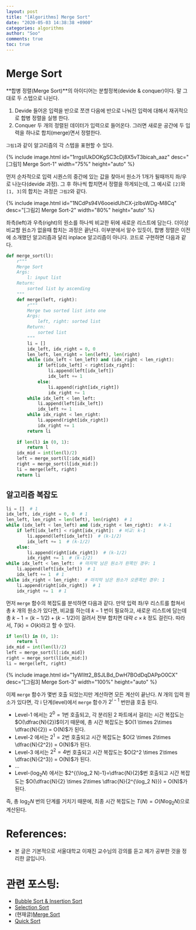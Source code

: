```yaml
---
layout: post
title: "[Algorithms] Merge Sort"
date: "2020-05-03 14:38:38 +0900"
categories: algorithms
author: "Soo"
comments: true
toc: true
---
```


# Merge Sort

**합병 정렬(Merge Sort)**의 아이디어는 분할정복(devide & conquer)이다. 말 그대로 두 스텝으로 나뉜다.
1. Devide
    들어온 입력을 반으로 쪼갠 다음에 반으로 나눠진 입력에 대해서 재귀적으로 합병 정렬을 실행 한다. 
2. Conquer
    두 개의 정렬된 데이터가 입력으로 들어온다. 그러면 새로운 공간에 두 입력을 하나로 합치(merge)면서 정렬한다.

`그림1`과 같이 알고리즘의 각 스텝을 표현할 수 있다. 

{% include image.html id="1rrgsIUkDOKgSC3cDj8X5vT3bicah_aaz" desc="[그림1] Merge Sort-1" width="75%" height="auto" %}

먼저 순차적으로 입력 시퀀스의 중간에 있는 값을 찾아서 원소가 1개가 될때까지 좌/우로 나눈다(devide 과정). 그 후 하나씩 합치면서 정렬을 하게되는데, 그 예시로 `[2]`와 `[1, 3]`의 합치는 과정은 `그림2`와 같다.

{% include image.html id="1NCdPs94V6ooeidUhCX-jzIbsWDg-M8Cq" desc="[그림2] Merge Sort-2" width="80%" height="auto" %}

좌측(left)과 우측(right)의 원소를 하나씩 비교한 뒤에 새로운 리스트에 담는다. 더이상 비교할 원소가 없을때 합치는 과정은 끝난다. 이부분에서 알수 있듯이, 합병 정렬은 이전에 소개했던 알고리즘과 달리 inplace 알고리즘이 아니다. 코드로 구현하면 다음과 같다.

```python
def merge_sort(l):
    r"""
    Merge Sort
    Args: 
        l: input list
    Return:
        sorted list by ascending
    """
    def merge(left, right):
        r"""
        Merge two sorted list into one
        Args: 
            left, right: sorted list
        Return:
            sorted list
        """
        li = []
        idx_left, idx_right = 0, 0
        len_left, len_right = len(left), len(right)
        while (idx_left < len_left) and (idx_right < len_right):
            if left[idx_left] < right[idx_right]:
                li.append(left[idx_left])
                idx_left += 1
            else:
                li.append(right[idx_right])
                idx_right += 1
        while idx_left < len_left:
            li.append(left[idx_left])
            idx_left += 1
        while idx_right < len_right:
            li.append(right[idx_right])
            idx_right += 1
        return li
    
    if len(l) in (0, 1):
        return l
    idx_mid = int(len(l)/2)
    left = merge_sort(l[:idx_mid])
    right = merge_sort(l[idx_mid:])
    li = merge(left, right)
    return li
```

## 알고리즘 복잡도

```python
li = []  # 1
idx_left, idx_right = 0, 0  # 1
len_left, len_right = len(left), len(right)  # 1
while (idx_left < len_left) and (idx_right < len_right):  # k-1
    if left[idx_left] < right[idx_right]:  # 비교: k-1
        li.append(left[idx_left])  # (k-1/2)
        idx_left += 1  # (k-1/2)
    else:
        li.append(right[idx_right])  # (k-1/2)
        idx_right += 1  # (k-1/2)
while idx_left < len_left:  # 마지막 남은 원소가 왼쪽인 경우: 1
    li.append(left[idx_left])  # 1
    idx_left += 1  # 1
while idx_right < len_right:  # 마지막 남은 원소가 오른쪽인 경우: 1
    li.append(right[idx_right])  # 1
    idx_right += 1  # 1
```

먼저 `merge` 함수의 복잡도를 분석하면 다음과 같다. 만약 입력 좌/우 리스트를 합쳐서 총 $k$ 개의 원소가 있다면, 비교를 하는데 $k-1$ 번이 필요하고, 새로운 리스트에 담는데 총 $k-1=(k-1/2)+(k-1/2)$이 걸려서 전부 합치면 대략 $c \times k$ 정도 걸린다. 따라서, $T(k) = O(k)$라고 할 수 있다.

```python
if len(l) in (0, 1):
    return l
idx_mid = int(len(l)/2)
left = merge_sort(l[:idx_mid])
right = merge_sort(l[idx_mid:])
li = merge(left, right)
```

{% include image.html id="1yWlItt2_BSJLBd_DwH7BOdDqDAPpO0CX" desc="[그림3] Merge Sort-3" width="100%" height="auto" %}

이제 `merge` 함수가 몇번 호출 되었는지만 계산하면 모든 계산이 끝난다. $N$ 개의 입력 원소가 있다면, 각 i 단계(level)에서 `merge` 함수가 $2^{i-1}$ 번만큼 호출 된다. 
* Level-1 에서는 $2^0=1$번 호출되고, 각 분리된 2 파트에서 걸리는 시간 복잡도는 $O(\dfrac{N}{2})$이기 때문에, 총 시간 복잡도는 $O(1 \times 2\times \dfrac{N}{2}) = O(N)$가 된다.
* Level-2 에서는 $2^1=2$번 호출되고 시간 복잡도는 $O(2 \times 2\times \dfrac{N}{2^2}) = O(N)$가 된다.
* Level-3 에서는 $2^2=4$번 호출되고 시간 복잡도는 $O(2^2 \times 2\times \dfrac{N}{2^3}) = O(N)$가 된다.
* ...
* Level-$(\log_2N)$ 에서는 $2^{(\log_2 N)-1}=\dfrac{N}{2}$번 호출되고 시간 복잡도는 $O(\dfrac{N}{2} \times 2\times \dfrac{N}{2^{\log_2 N}}) = O(N)$가 된다.

즉, 총 $\log_2 N$ 번의 단계를 거치기 때문에, 최종 시간 복잡도는 $T(N) = O(N \log_2 N)$으로 계산된다.

# References:

* 본 글은 기본적으로 서울대학교 이재진 교수님의 강의를 듣고 제가 공부한 것을 정리한 글입니다.

# 관련 포스팅: 

* [Bubble Sort & Insertion Sort](https://simonjisu.github.io/algorithms/2020/05/02/bubbleinsertion.html)
* [Selection Sort](https://simonjisu.github.io/algorithms/2020/05/02/selection.html)
* (현재글)[Merge Sort](https://simonjisu.github.io/algorithms/2020/05/03/merge.html)
* [Quick Sort](https://simonjisu.github.io/algorithms/2020/05/04/quick.html)